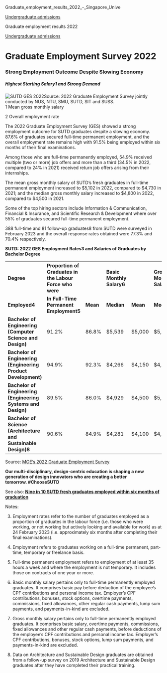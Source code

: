 Graduate_employment_results_2022_-_Singapore_Unive



[Undergraduate admissions](/admissions/undergraduate) 

Graduate employment results 2022

[Undergraduate admissions](https://www.sutd.edu.sg/admissions/undergraduate)

Graduate Employment Survey 2022
===============================

### Strong Employment Outcome Despite Slowing Economy

##### **Highest Starting Salary1 and Strong Demand**



![SUTD GES 2022](http://www.sutd.edu.sg/wp-content/uploads/2024/09/ges-2022_7127dc.png)Source: 2022 Graduate Employment Survey jointly conducted by NUS, NTU, SMU, SUTD, SIT and SUSS.  
 1 Mean gross monthly salary  
  
2 Overall employment rate  
   
The 2022 Graduate Employment Survey (GES) showed a strong employment outcome for SUTD graduates despite a slowing economy. 87.6% of graduates secured full-time permanent employment, and the overall employment rate remains high with 91.5% being employed within six months of their final examinations.  
   
Among those who are full-time permanently employed, 54.9% received multiple (two or more) job offers and more than a third (34.5% in 2022, compared to 24% in 2021) received return job offers arising from their internships.  
   
The mean gross monthly salary of SUTD’s fresh graduates in full-time permanent employment increased to $5,102 in 2022, compared to $4,730 in 2021; and the median gross monthly salary increased to $4,800 in 2022, compared to $4,500 in 2021.  
   
Some of the top hiring sectors include Information & Communication, Financial & Insurance, and Scientific Research & Development where over 55% of graduates secured full-time permanent employment.  
   
388 full-time and 81 follow-up graduates8 from SUTD were surveyed in February 2023 and the overall response rates obtained were 77.3% and 70.4% respectively.  
   
**SUTD: 2022 GES Employment Rates3 and Salaries of Graduates by Bachelor Degree**



|  |  |  |  |  |  |  |  |  |
| --- | --- | --- | --- | --- | --- | --- | --- | --- |
| **Degree** | **Proportion of Graduates in the Labour Force who were** | | **Basic Monthly Salary6** | | **Gross Monthly Salary7** | | | |
| **Employed4** | **In Full-Time Permanent Employment5** | **Mean** | **Median** | **Mean** | **Median** | **25th Percentile** | **75th Percentile** |
| **Bachelor of Engineering (Computer Science and Design)** | 91.2% | 86.8% | $5,539 | $5,000 | $5,725 | $5,190 | $4,600 | $6,600 |
| **Bachelor of Engineering (Engineering Product Development)** | 94.9% | 92.3% | $4,266 | $4,150 | $4,408 | $4,200 | $3,900 | $5,000 |
| **Bachelor of Engineering (Engineering Systems and Design)** | 89.5% | 86.0% | $4,929 | $4,500 | $5,046 | $4,500 | $4,000 | $5,300 |
| **Bachelor of Science (Architecture and Sustainable Design)8** | 90.6% | 84.9% | $4,281 | $4,100 | $4,335 | $4,100 | $3,900 | $4,500 |



Source: [MOE’s 2022 Graduate Employment Survey](https://www.moe.gov.sg/-/media/files/post-secondary/ges-2022/web-publication-sutd-ges-2022.ashx)



**Our multi-disciplinary, design-centric education is shaping a new generation of design innovators who are creating a better tomorrow. #ChooseSUTD​**



See also: **[Nine in 10 SUTD fresh graduates employed within six months of graduation](/media-releases-listing/nine-in-10-sutd-fresh-graduates-employed-within-six-months-of-graduation)**



Notes:

3. Employment rates refer to the number of graduates employed as a proportion of graduates in the labour force (i.e. those who were working, or not working but actively looking and available for work) as at 24 February 2023 (i.e. approximately six months after completing their final examinations).

4. Employment refers to graduates working on a full-time permanent, part-time, temporary or freelance basis.

5. Full-time permanent employment refers to employment of at least 35 hours a week and where the employment is not temporary. It includes those on contracts of one year or more.

6. Basic monthly salary pertains only to full-time permanently employed graduates. It comprises basic pay before deduction of the employee’s CPF contributions and personal income tax. Employer’s CPF contributions, bonuses, stock options, overtime payments, commissions, fixed allowances, other regular cash payments, lump sum payments, and payments-in-kind are excluded.

7. Gross monthly salary pertains only to full-time permanently employed graduates. It comprises basic salary, overtime payments, commissions, fixed allowances and other regular cash payments, before deductions of the employee’s CPF contributions and personal income tax. Employer’s CPF contributions, bonuses, stock options, lump sum payments, and payments-in-kind are excluded.

8. Data on Architecture and Sustainable Design graduates are obtained from a follow-up survey on 2019 Architecture and Sustainable Design graduates after they have completed their practical training.

